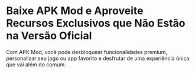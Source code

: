 # Baixe APK Mod e Aproveite Recursos Exclusivos que Não Estão na Versão Oficial

Com APK Mod, você pode desbloquear funcionalidades premium, personalizar seu jogo ou app favorito e desfrutar de uma experiência única que vai além do comum.

